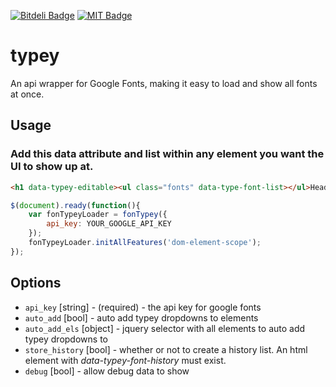 [![Bitdeli Badge](https://d2weczhvl823v0.cloudfront.net/christabor/typey/trend.png)](https://bitdeli.com/free "Bitdeli Badge")
[![MIT Badge](http://img.shields.io/badge/license-MIT-blue.svg)](https://raw.githubusercontent.com/christabor/typey/master/LICENSE)

typey
=====

An api wrapper for Google Fonts, making it easy to load and show all fonts at once.

## Usage

### Add this data attribute and list within any element you want the UI to show up at.

```html
<h1 data-typey-editable><ul class="fonts" data-type-font-list></ul>Heading!</h1>
```

```javascript
$(document).ready(function(){
    var fonTypeyLoader = fonTypey({
        api_key: YOUR_GOOGLE_API_KEY
    });
    fonTypeyLoader.initAllFeatures('dom-element-scope');
});
```

## Options

* `api_key` [string] - (required) - the api key for google fonts
* `auto_add` [bool] - auto add typey dropdowns to elements
* `auto_add_els` [object] - jquery selector with all elements to auto add typey dropdowns to
* `store_history` [bool] - whether or not to create a history list. An html element with *data-typey-font-history* must exist.
* `debug` [bool] - allow debug data to show
